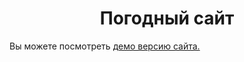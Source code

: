 <h1 align="center">Погодный сайт</h1>
<p>Вы можете посмотреть <a href="https://github.com/GreenDevald1523/my-app/">демо версию сайта.</a></p>
